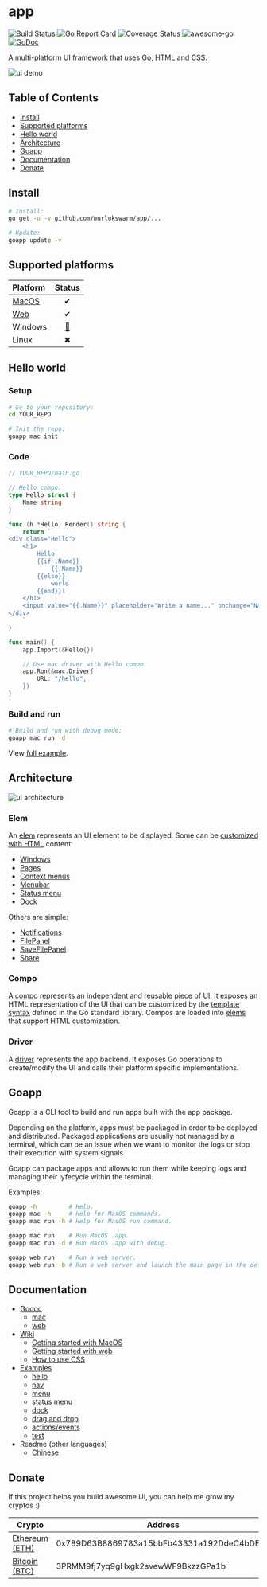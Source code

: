 # app

[![Build Status](https://travis-ci.org/murlokswarm/app.svg?branch=master)](https://travis-ci.org/murlokswarm/app)
[![Go Report Card](https://goreportcard.com/badge/github.com/murlokswarm/app)](https://goreportcard.com/report/github.com/murlokswarm/app)
[![Coverage Status](https://coveralls.io/repos/github/murlokswarm/app/badge.svg?branch=master)](https://coveralls.io/github/murlokswarm/app?branch=master)
[![awesome-go](https://cdn.rawgit.com/sindresorhus/awesome/d7305f38d29fed78fa85652e3a63e154dd8e8829/media/badge.svg)](https://github.com/avelino/awesome-go#readme)
[![GoDoc](https://godoc.org/github.com/murlokswarm/app?status.svg)](https://godoc.org/github.com/murlokswarm/app)

A multi-platform UI framework that uses
[Go](https://golang.org), [HTML](https://en.wikipedia.org/wiki/HTML5) and
[CSS](https://en.wikipedia.org/wiki/Cascading_Style_Sheets).

![ui demo](https://github.com/murlokswarm/app/wiki/assets/ui-demo-large.gif)


## Table of Contents

* [Install](#install)
* [Supported platforms](#support)
* [Hello world](#hello)
* [Architecture](#architecture)
* [Goapp](#goapp)
* [Documentation](#doc)
* [Donate](#donate)

<a name="install"></a>

## Install

```sh
# Install:
go get -u -v github.com/murlokswarm/app/...

# Update:
goapp update -v
```

<a name="support"></a>

## Supported platforms

|Platform|Status|
|:-|:-:|
|[MacOS](https://godoc.org/github.com/murlokswarm/app/drivers/mac#Driver)|✔|
|[Web](https://godoc.org/github.com/murlokswarm/app/drivers/web#Driver)|✔|
|Windows|[🔨](https://github.com/murlokswarm/app/issues/141)|
|Linux|✖|

<a name="hello"></a>

## Hello world

### Setup

```sh
# Go to your repository:
cd YOUR_REPO

# Init the repo:
goapp mac init
```

### Code

```go
// YOUR_REPO/main.go

// Hello compo.
type Hello struct {
    Name string
}

func (h *Hello) Render() string {
    return `
<div class="Hello">
    <h1>
        Hello
        {{if .Name}}
            {{.Name}}
        {{else}}
            world
        {{end}}!
    </h1>
    <input value="{{.Name}}" placeholder="Write a name..." onchange="Name" autofocus>
</div>
    `
}

func main() {
    app.Import(&Hello{})

    // Use mac driver with Hello compo.
    app.Run(&mac.Driver{
        URL: "/hello",
    })
}
```

### Build and run

```sh
# Build and run with debug mode:
goapp mac run -d
```

View [full example](https://github.com/murlokswarm/app/tree/master/examples/hello).

<a name="architecture"></a>

## Architecture

![ui architecture](https://github.com/murlokswarm/app/wiki/assets/architecture.png)

### Elem

An [elem](https://godoc.org/github.com/murlokswarm/app#Elem) represents an UI
element to be displayed. Some can be
[customized with HTML](https://godoc.org/github.com/murlokswarm/app#ElemWithCompo)
content:

* [Windows](https://godoc.org/github.com/murlokswarm/app#NewWindow)
* [Pages](https://godoc.org/github.com/murlokswarm/app#NewPage)
* [Context menus](https://godoc.org/github.com/murlokswarm/app#NewContextMenu)
* [Menubar](https://godoc.org/github.com/murlokswarm/app#MenuBar)
* [Status menu](https://godoc.org/github.com/murlokswarm/app#NewStatusMenu)
* [Dock](https://godoc.org/github.com/murlokswarm/app#Dock)

Others are simple:

* [Notifications](https://godoc.org/github.com/murlokswarm/app#NewNotification)
* [FilePanel](https://godoc.org/github.com/murlokswarm/app#NewFilePanel)
* [SaveFilePanel](https://godoc.org/github.com/murlokswarm/app#NewSaveFilePanel)
* [Share](https://godoc.org/github.com/murlokswarm/app#NewShare)

### Compo

A [compo](https://godoc.org/github.com/murlokswarm/app#Compo) represents an
independent and reusable piece of UI. It exposes an HTML representation of the
UI that can be customized by the
[template syntax](https://golang.org/pkg/text/template/) defined in the Go
standard library. Compos are loaded into
[elems](https://godoc.org/github.com/murlokswarm/app#ElemWithCompo) that support
HTML customization.

### Driver

A [driver](https://godoc.org/github.com/murlokswarm/app#Driver) represents the
app backend. It exposes Go operations to create/modify the UI and calls their
platform specific implementations.

<a name="goapp"></a>

## Goapp

Goapp is a CLI tool to build and run apps built with the app package.

Depending on the platform, apps must be packaged in order to be deployed and
distributed. Packaged applications are usually not managed by a terminal, which
can be an issue when we want to monitor the logs or stop their execution with
system signals.

Goapp can package apps and allows to run them while keeping logs and managing
their lyfecycle within the terminal.

Examples:

```sh
goapp -h         # Help.
goapp mac -h     # Help for MasOS commands.
goapp mac run -h # Help for MasOS run command.

goapp mac run    # Run MacOS .app.
goapp mac run -d # Run MacOS .app with debug.

goapp web run    # Run a web server.
goapp web run -b # Run a web server and launch the main page in the default browser.
```

<a name="doc"></a>

## Documentation

* [Godoc](https://godoc.org/github.com/murlokswarm/app)
  * [mac](https://godoc.org/github.com/murlokswarm/app/drivers/mac)
  * [web](https://godoc.org/github.com/murlokswarm/app/drivers/web)
* [Wiki](https://github.com/murlokswarm/app/wiki)
  * [Getting started with MacOS](https://github.com/murlokswarm/app/wiki/Getting-started-with-MacOS)
  * [Getting started with web](https://github.com/murlokswarm/app/wiki/Getting-started-with-web)
  * [How to use CSS](https://github.com/murlokswarm/app/wiki/CSS)
* [Examples](https://github.com/murlokswarm/app/tree/master/examples)
  * [hello](https://github.com/murlokswarm/app/tree/master/examples/hello)
  * [nav](https://github.com/murlokswarm/app/tree/master/examples/nav)
  * [menu](https://github.com/murlokswarm/app/tree/master/examples/menu)
  * [status menu](https://github.com/murlokswarm/app/tree/master/examples/statusmenu)
  * [dock](https://github.com/murlokswarm/app/tree/master/examples/dock)
  * [drag and drop](https://github.com/murlokswarm/app/tree/master/examples/dragdrop)
  * [actions/events](https://github.com/murlokswarm/app/tree/master/examples/action-event)
  * [test](https://github.com/murlokswarm/app/tree/master/examples/test)
* Readme (other languages)
  * [Chinese](./internal/docs/README-CN.md)

<a name="donate"></a>

## Donate

If this project helps you build awesome UI, you can help me grow my cryptos :)

|Crypto|Address|
|-|-|
|[Ethereum (ETH)](https://www.coinbase.com/addresses/5b483b8df2ba04096454ea62)|0x789D63B8869783a15bbFb43331a192DdeC4bDE53|
|[Bitcoin (BTC)](https://www.coinbase.com/addresses/5b483f32bec71f034450c264)|3PRMM9fj7yq9gHxgk2svewWF9BkzzGPa1b|
